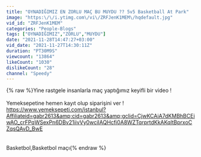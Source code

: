 ```yaml
---
title: "OYNADIĞIMIZ EN ZORLU MAÇ BU MUYDU ?? 5v5 Basketball At Park"
image: "https:\/\/i.ytimg.com\/vi\/ZRFJenK1MEM\/hqdefault.jpg"
vid_id: "ZRFJenK1MEM"
categories: "People-Blogs"
tags: ["OYNADIĞIMIZ","ZORLU","MUYDU"]
date: "2021-11-28T14:47:27+03:00"
vid_date: "2021-11-27T14:30:11Z"
duration: "PT30M9S"
viewcount: "13864"
likeCount: "1030"
dislikeCount: "28"
channel: "Speedy"
---
```

{% raw %}Yine rastgele insanlarla maç yaptığımız keyifli bir video !<br /><br />Yemeksepetine hemen kayıt olup siparişini ver !<br /><a rel="nofollow" target="blank" href="https://www.yemeksepeti.com/istanbul?Affiliateid=gabr2613&amp;cid=gabr2613&amp;gclid=CjwKCAiA7dKMBhBCEiwAO_crFPqWSexPn6DBv21iivVy0wciIAQHcfi0A8WZTqrprtdKkAKqltBprxoCZqsQAvD_BwE">https://www.yemeksepeti.com/istanbul?Affiliateid=gabr2613&amp;cid=gabr2613&amp;gclid=CjwKCAiA7dKMBhBCEiwAO_crFPqWSexPn6DBv21iivVy0wciIAQHcfi0A8WZTqrprtdKkAKqltBprxoCZqsQAvD_BwE</a><br /><br /><br />Basketbol,Basketbol maçı{% endraw %}
